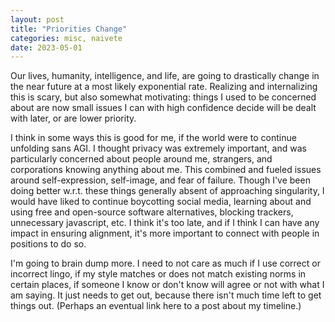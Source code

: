 ```yaml
---
layout: post
title: "Priorities Change"
categories: misc, naivete
date: 2023-05-01
---
```


Our lives, humanity, intelligence, and life, are going
to drastically change in the near future at a most likely exponential rate.
Realizing and internalizing this 
is scary, but also somewhat motivating:
things I used to be concerned about are now
small issues I can with high confidence decide will
be dealt with later, or are lower priority.

I think in some ways this is good for me,
if the world were to continue unfolding sans AGI.
I thought privacy was extremely important,
and was particularly concerned about
people around me, strangers,
and corporations knowing anything about me.
This combined and fueled 
issues around self-expression,
self-image, and fear of failure.
Though I've been doing better w.r.t.
these things generally absent of approaching singularity,
I would have liked to continue
boycotting social media,
learning about and using free and open-source
software alternatives, blocking trackers,
unnecessary javascript, etc.
I think it's too late,
and if I think I can have any impact
in ensuring alignment,
it's more important to connect
with people in positions to do so.

I'm going to brain dump more. I need to not
care as much if I use correct or incorrect lingo,
if my style matches or does not match existing norms 
in certain places, if someone I know or don't know
will agree or not with what I am saying.
It just needs to get out, because there
isn't much time left to get things out. (Perhaps an eventual
link here to a post about my timeline.)